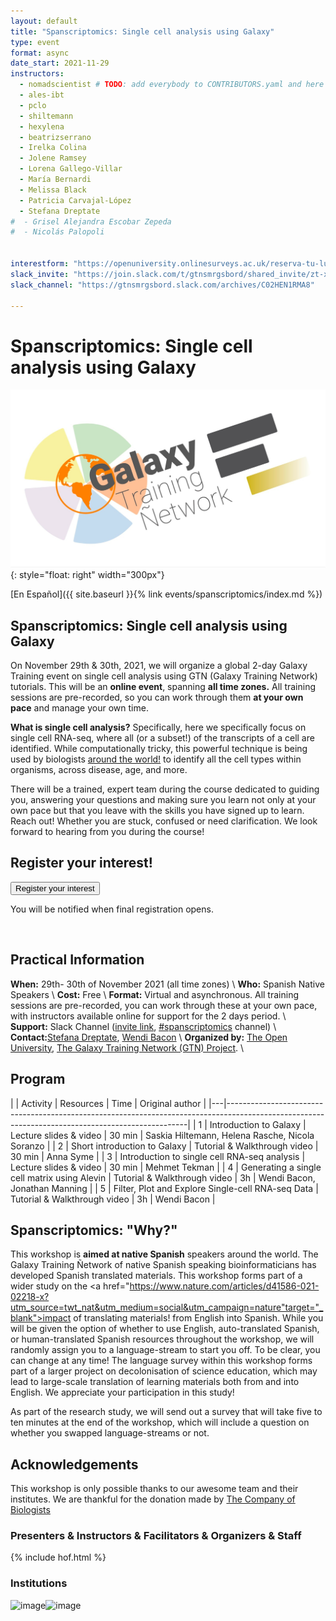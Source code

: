 ```yaml
---
layout: default
title: "Spanscriptomics: Single cell analysis using Galaxy"
type: event
format: async
date_start: 2021-11-29
instructors:
  - nomadscientist # TODO: add everybody to CONTRIBUTORS.yaml and here
  - ales-ibt
  - pclo
  - shiltemann
  - hexylena
  - beatrizserrano
  - Irelka Colina
  - Jolene Ramsey
  - Lorena Gallego-Villar
  - María Bernardi
  - Melissa Black
  - Patricia Carvajal-López
  - Stefana Dreptate
#  - Grisel Alejandra Escobar Zepeda
#  - Nicolás Palopoli


interestform: "https://openuniversity.onlinesurveys.ac.uk/reserva-tu-lugar-en-el-taller-analisis-de-datos-single-ce"
slack_invite: "https://join.slack.com/t/gtnsmrgsbord/shared_invite/zt-x7vinbs1-BA~Kht6N86JBhDq0uTIVdQ"
slack_channel: "https://gtnsmrgsbord.slack.com/archives/C02HEN1RMA8"

---
```


# Spanscriptomics: Single cell analysis using Galaxy

![Course logo](logo.png){: style="float: right" width="300px"}

[En Español]({{ site.baseurl }}{% link events/spanscriptomics/index.md %})

## Spanscriptomics: Single cell analysis using Galaxy

On November 29th & 30th, 2021, we will organize a global 2-day Galaxy Training event on single cell analysis using GTN (Galaxy Training Network) tutorials. This will be an **online event**, spanning **all time zones.** All training sessions are pre-recorded, so you can work through them **at your own pace** and manage your own time.


**What is single cell analysis?** Specifically, here we specifically focus on single cell RNA-seq, where all (or a subset!) of the transcripts of a cell are identified. While computationally tricky, this powerful technique is being used by biologists [around the world!](https://www.frontiersin.org/articles/10.3389/feduc.2021.710971/full#h1) to identify all the cell types within organisms, across disease, age, and more.

There will be a trained, expert team during the course dedicated to guiding you, answering your questions and making sure you learn not only at your own pace but that you leave with the skills you have signed up to learn. Reach out! Whether you are stuck, confused or need clarification. We look forward to hearing from you during the course!


## Register your interest!

<a href="{{page.interestform}}"><button type="button" class="btn btn-success btn-lg">Register your interest</button></a>

You will be notified when final registration opens.

<br/>


## Practical Information

**When:** 29th- 30th of November 2021 (all time zones) \\
**Who:** Spanish Native Speakers \\
**Cost:** Free \\
**Format:** Virtual and asynchronous. All training sessions are pre-recorded, you can work through these at your own pace, with instructors available online for support for the 2 days period. \\
**Support:** Slack Channel  ([invite link]({{page.slack_invite}}), [#spanscriptomics]({{page.slack_channel}}) channel)  \\
**Contact:**[Stefana Dreptate](mailto:stefana.dreptate@gmail.com), [Wendi Bacon](mailto:Wendi.Bacon@gmail.com)  \\
**Organized by:** [The Open University](https://www.openuniversity.edu/), [The Galaxy Training Network (GTN) Project](https://training.galaxyproject.org/training-material/hall-of-fame). \\

## Program

|   |                  Activity                         |             Resources             |  Time  |              Original author                    |
|---|--------------------------------------------------------------------------------------------------------------------------------------------------|
| 1 | Introduction to Galaxy                            | Lecture slides & video            | 30 min | Saskia Hiltemann, Helena Rasche, Nicola Soranzo |
| 2 | Short introduction to Galaxy                      | Tutorial & Walkthrough video      | 30 min | Anna Syme                                       |
| 3 | Introduction to single cell RNA-seq analysis      | Lecture slides & video            | 30 min | Mehmet Tekman                                   |
| 4 | Generating a single cell matrix using Alevin      | Tutorial & Walkthrough video      |  3h    | Wendi Bacon, Jonathan  Manning                  |
| 5 | Filter, Plot and Explore Single-cell RNA-seq Data | Tutorial & Walkthrough video      |  3h    | Wendi Bacon                                     |



## Spanscriptomics: "Why?"

This workshop is **aimed at native Spanish** speakers around the world. The Galaxy Training Ñetwork of native Spanish speaking bioinformaticians has developed Spanish translated materials. This workshop forms part of a wider study on the <a href="https://www.nature.com/articles/d41586-021-02218-x?utm_source=twt_nat&utm_medium=social&utm_campaign=nature"target="_blank">impact of translating materials!</a> from English into Spanish. While you will be given the option of whether to use English, auto-translated Spanish, or human-translated Spanish resources throughout the workshop, we will randomly assign you to a language-stream to start you off. To be clear, you can change at any time!
The language survey within this workshop forms part of a larger project on decolonisation of science education, which may lead to large-scale translation of learning materials both from and into English. We appreciate your participation in this study!

As part of the research study, we will send out a survey that will take five to ten minutes at the end of the workshop, which will include a question on whether you swapped language-streams or not.


## Acknowledgements

This workshop is only possible thanks to our awesome team and their institutes.
We are thankful for the donation made by [The Company of Biologists](https://www.biologists.com/)

### Presenters & Instructors & Facilitators & Organizers & Staff

{% include hof.html %}

### Institutions

![image](https://user-images.githubusercontent.com/88791681/137364558-991bcc5c-5b2b-4759-bf12-15b83c9e2134.png)![image](https://user-images.githubusercontent.com/88791681/137365481-1d6c5499-7bc6-44b0-9c8d-d305d7571673.png)
